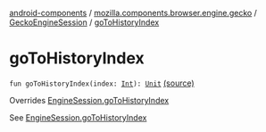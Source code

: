 [android-components](../../index.md) / [mozilla.components.browser.engine.gecko](../index.md) / [GeckoEngineSession](index.md) / [goToHistoryIndex](./go-to-history-index.md)

# goToHistoryIndex

`fun goToHistoryIndex(index: `[`Int`](https://kotlinlang.org/api/latest/jvm/stdlib/kotlin/-int/index.html)`): `[`Unit`](https://kotlinlang.org/api/latest/jvm/stdlib/kotlin/-unit/index.html) [(source)](https://github.com/mozilla-mobile/android-components/blob/master/components/browser/engine-gecko-beta/src/main/java/mozilla/components/browser/engine/gecko/GeckoEngineSession.kt#L159)

Overrides [EngineSession.goToHistoryIndex](../../mozilla.components.concept.engine/-engine-session/go-to-history-index.md)

See [EngineSession.goToHistoryIndex](../../mozilla.components.concept.engine/-engine-session/go-to-history-index.md)

